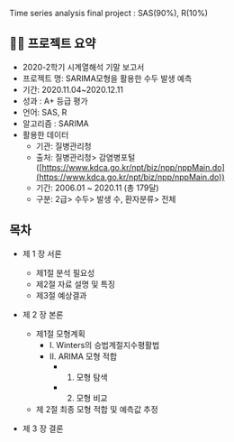 Time series analysis final project : SAS(90%), R(10%)

## 💁🏻 프로젝트 요약

- 2020-2학기 시계열해석 기말 보고서
- 프로젝트 명: SARIMA모형을 활용한 수두 발생 예측
- 기간: 2020.11.04~2020.12.11
- 성과 : A+ 등급 평가
- 언어: SAS, R
- 알고리즘 : SARIMA
- 활용한 데이터
    - 기관: 질병관리청
    - 출처: 질병관리청> 감염병포털([https://www.kdca.go.kr/npt/biz/npp/nppMain.do](https://www.kdca.go.kr/npt/biz/npp/nppMain.do))
    - 기간: 2006.01 ~ 2020.11 (총 179달)
    - 구분: 2급> 수두> 발생 수,
               환자분류> 전체




## 목차

- 제 1 장 서론
  - 제1절	분석 필요성
  - 제2절	자료 설명 및 특징
  - 제3절	예상결과 

- 제 2 장 본론
  - 제1절	모형계획
    - Ⅰ. Winters의 승법계절지수평활법
    - Ⅱ. ARIMA 모형 적합
      - 1.	모형 탐색
      - 2.	모형 비교
  - 제 2절 최종 모형 적합 및 예측값 추정


- 제 3 장 결론
